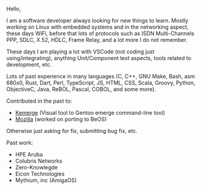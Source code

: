Hello,

I am a software developer always looking for new things to learn.  Mostly working on Linux with embedded systems and in the networking aspect, these days WiFi, before that lots
of protocols such as ISDN Multi-Channels PPP, SDLC, X.52, HDLC, Frame Relay, and a lot more I do not remember.

These days I am playing a lot with VSCode (not coding just using/integrating), anything Unit/Component test aspects, tools related to development, etc.

Lots of past experience in many languages (C, C++, GNU Make, Bash, asm 680x0, Rust, Dart, Perl, TypeScript, JS, HTML, CSS, Scala, Groovy, Python, ObjectiveC, Java, ReBOL, Pascal, COBOL, and some more).

Contributed in the past to:
- [Kemerge](http://kemerge.sourceforge.net/) (Visual tool to Gentoo emerge command-line tool)
- [Mozilla](https://www.mozilla.org/credits/) (worked on porting to BeOS)

Otherwise just asking for fix, submitting bug fix, etc.

Past work:
- HPE Aruba
- Colubris Networks
- Zero-Knowlegde
- Eicon Technologies
- Mythium, inc (AmigaOS)
